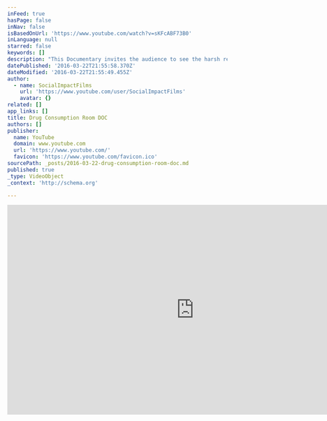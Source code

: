 ```yaml
---
inFeed: true
hasPage: false
inNav: false
isBasedOnUrl: 'https://www.youtube.com/watch?v=sKFcABF73B0'
inLanguage: null
starred: false
keywords: []
description: "This Documentary invites the audience to see the harsh reality of 'street injecting' drug users in the UK's second city Birmingham. The presenter Philippe Bonnet explores this subject by interviewing outreach workers, health care professionals and current and ex drug-users."
datePublished: '2016-03-22T21:55:58.370Z'
dateModified: '2016-03-22T21:55:49.455Z'
author:
  - name: SocialImpactFilms
    url: 'https://www.youtube.com/user/SocialImpactFilms'
    avatar: {}
related: []
app_links: []
title: Drug Consumption Room DOC
authors: []
publisher:
  name: YouTube
  domain: www.youtube.com
  url: 'https://www.youtube.com/'
  favicon: 'https://www.youtube.com/favicon.ico'
sourcePath: _posts/2016-03-22-drug-consumption-room-doc.md
published: true
_type: VideoObject
_context: 'http://schema.org'

---
```

<iframe src="https://cdn.embedly.com/widgets/media.html?src=https%3A%2F%2Fwww.youtube.com%2Fembed%2FsKFcABF73B0%3Ffeature%3Doembed&amp;url=https%3A%2F%2Fwww.youtube.com%2Fwatch%3Fv%3DsKFcABF73B0&amp;image=https%3A%2F%2Fi.ytimg.com%2Fvi%2FsKFcABF73B0%2Fhqdefault.jpg&amp;key=b7d04c9b404c499eba89ee7072e1c4f7&amp;type=text%2Fhtml&amp;schema=youtube" width="854" height="480" scrolling="no" frameborder="0" allowfullscreen="allowfullscreen" style=""></iframe>